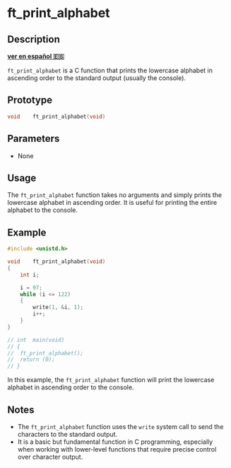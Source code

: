 # ft_print_alphabet

## Description
**[ver en español 🇪🇸](https://github.com/carloscm02/42-Telefonica/tree/main/C00/ex01)**

`ft_print_alphabet` is a C function that prints the lowercase alphabet in ascending order to the standard output (usually the console).

## Prototype

```c
void	ft_print_alphabet(void)
```

## Parameters

- None

## Usage

The `ft_print_alphabet` function takes no arguments and simply prints the lowercase alphabet in ascending order. It is useful for printing the entire alphabet to the console.

## Example

```c
#include <unistd.h>

void	ft_print_alphabet(void)
{
	int	i;

	i = 97;
	while (i <= 122)
	{
		write(1, &i, 1);
		i++;
	}
}

// int	main(void)
// {
// 	ft_print_alphabet();
// 	return (0);
// }
```

In this example, the `ft_print_alphabet` function will print the lowercase alphabet in ascending order to the console.

## Notes

- The `ft_print_alphabet` function uses the `write` system call to send the characters to the standard output.
- It is a basic but fundamental function in C programming, especially when working with lower-level functions that require precise control over character output.
